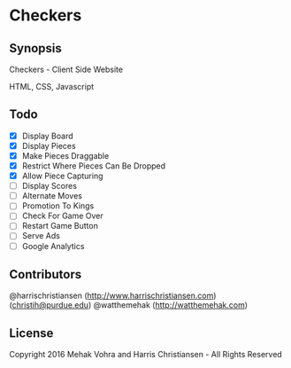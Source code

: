 # Checkers

## Synopsis

Checkers - Client Side Website  

HTML, CSS, Javascript  

## Todo

- [X] Display Board
- [X] Display Pieces
- [X] Make Pieces Draggable
- [X] Restrict Where Pieces Can Be Dropped
- [X] Allow Piece Capturing
- [ ] Display Scores
- [ ] Alternate Moves
- [ ] Promotion To Kings
- [ ] Check For Game Over
- [ ] Restart Game Button
- [ ] Serve Ads
- [ ] Google Analytics

## Contributors

@harrischristiansen (http://www.harrischristiansen.com) (christih@purdue.edu)
@watthemehak (http://watthemehak.com)

## License

Copyright 2016 Mehak Vohra and Harris Christiansen - All Rights Reserved  
